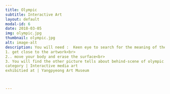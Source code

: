 ```yaml
---
title: Olympic
subtitle: Interactive Art
layout: default
modal-id: 6
date: 2018-03-05
img: olympic.jpg
thumbnail: olympic.jpg
alt: image-alt
description: You will need :  Keen eye to search for the meaning of the images.<br>The Purpose of the work: Is Olympic really for a peace ? How much does a country spend budget to hold an olympic?<br>The procedure:<br>
1. get close to the artwork<br>
2.. move your body and erase the surface<br>
3. You will find the other picture tells about behind-scene of olympic. <br>   <br>
category | Interactive media art
exhibitied at | Yangpyeong Art Museum



---
```

